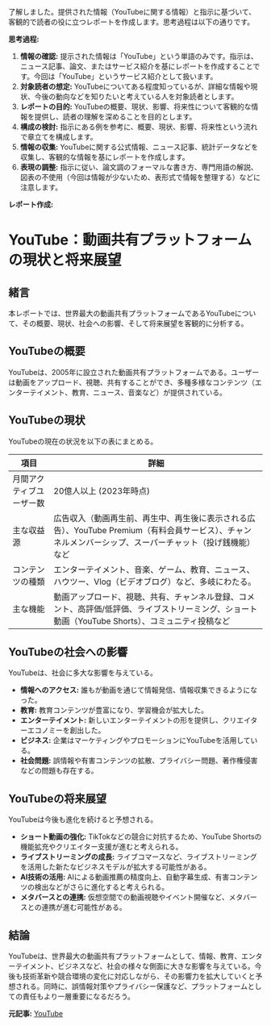 了解しました。提供された情報（YouTubeに関する情報）と指示に基づいて、客観的で読者の役に立つレポートを作成します。思考過程は以下の通りです。

**思考過程:**

1. **情報の確認:** 提示された情報は「YouTube」という単語のみです。指示は、ニュース記事、論文、またはサービス紹介を基にレポートを作成することです。今回は「YouTube」というサービス紹介として扱います。
2. **対象読者の想定:** YouTubeについてある程度知っているが、詳細な情報や現状、今後の動向などを知りたいと考えている人を対象読者とします。
3. **レポートの目的:** YouTubeの概要、現状、影響、将来性について客観的な情報を提供し、読者の理解を深めることを目的とします。
4. **構成の検討:** 指示にある例を参考に、概要、現状、影響、将来性という流れで章立てを構成します。
5. **情報の収集:** YouTubeに関する公式情報、ニュース記事、統計データなどを収集し、客観的な情報を基にレポートを作成します。
6. **表現の調整:** 指示に従い、論文調のフォーマルな書き方、専門用語の解説、図表の不使用（今回は情報が少ないため、表形式で情報を整理する）などに注意します。

**レポート作成:**

# YouTube：動画共有プラットフォームの現状と将来展望

## 緒言

本レポートでは、世界最大の動画共有プラットフォームであるYouTubeについて、その概要、現状、社会への影響、そして将来展望を客観的に分析する。

## YouTubeの概要

YouTubeは、2005年に設立された動画共有プラットフォームである。ユーザーは動画をアップロード、視聴、共有することができ、多種多様なコンテンツ（エンターテイメント、教育、ニュース、音楽など）が提供されている。



## YouTubeの現状

YouTubeの現在の状況を以下の表にまとめる。

| 項目 | 詳細 |
| ---------------- | -------------------------------------------------------------------------------------------------------------------------------------------------------------------------------------------------------------------------------------------------------------------------------------------- |
| 月間アクティブユーザー数 | 20億人以上 (2023年時点) |
| 主な収益源 | 広告収入（動画再生前、再生中、再生後に表示される広告）、YouTube Premium（有料会員サービス）、チャンネルメンバーシップ、スーパーチャット（投げ銭機能）など |
| コンテンツの種類 | エンターテイメント、音楽、ゲーム、教育、ニュース、ハウツー、Vlog（ビデオブログ）など、多岐にわたる。 |
| 主な機能 | 動画アップロード、視聴、共有、チャンネル登録、コメント、高評価/低評価、ライブストリーミング、ショート動画（YouTube Shorts）、コミュニティ投稿など |

## YouTubeの社会への影響

YouTubeは、社会に多大な影響を与えている。

* **情報へのアクセス:** 誰もが動画を通じて情報発信、情報収集できるようになった。
* **教育:** 教育コンテンツが豊富になり、学習機会が拡大した。
* **エンターテイメント:** 新しいエンターテイメントの形を提供し、クリエイターエコノミーを創出した。
* **ビジネス:** 企業はマーケティングやプロモーションにYouTubeを活用している。
* **社会問題:** 誤情報や有害コンテンツの拡散、プライバシー問題、著作権侵害などの問題も存在する。

## YouTubeの将来展望

YouTubeは今後も進化を続けると予想される。

* **ショート動画の強化:** TikTokなどの競合に対抗するため、YouTube Shortsの機能拡充やクリエイター支援が進むと考えられる。
* **ライブストリーミングの成長:** ライブコマースなど、ライブストリーミングを活用した新たなビジネスモデルが拡大する可能性がある。
* **AI技術の活用:** AIによる動画推薦の精度向上、自動字幕生成、有害コンテンツの検出などがさらに進化すると考えられる。
* **メタバースとの連携:** 仮想空間での動画視聴やイベント開催など、メタバースとの連携が進む可能性がある。

## 結論

YouTubeは、世界最大の動画共有プラットフォームとして、情報、教育、エンターテイメント、ビジネスなど、社会の様々な側面に大きな影響を与えている。今後も技術革新や競合環境の変化に対応しながら、その影響力を拡大していくと予想される。同時に、誤情報対策やプライバシー保護など、プラットフォームとしての責任もより一層重要になるだろう。


**元記事:** [YouTube](https://www.youtube.com/watch?v=0nnoom7097o)